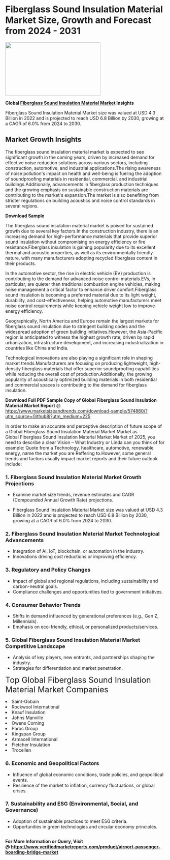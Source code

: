 <H1>Fiberglass Sound Insulation Material Market Size, Growth and Forecast from 2024 - 2031</H1><img class="aligncenter size-medium wp-image-584254" src="https://thirdeyenews.in/wp-content/uploads/2024/09/Global-Market-Research-300x168.jpeg" alt="" width="300" height="168" /><p><strong>Global&nbsp;<a href="https://www.marketsizeandtrends.com/download-sample/574880/?utm_source=Github8j?utm_medium=225">Fiberglass Sound Insulation Material Market</a> Insights</strong></p><p>Fiberglass Sound Insulation Material Market size was valued at USD 4.3 Billion in 2022 and is projected to reach USD 6.8 Billion by 2030, growing at a CAGR of 6.0% from 2024 to 2030.</p><p><h2>Market Growth Insights</h2> <p>The fiberglass sound insulation material market is expected to see significant growth in the coming years, driven by increased demand for effective noise reduction solutions across various sectors, including construction, automotive, and industrial applications.The rising awareness of noise pollution's impact on health and well-being is fueling the adoption of soundproofing materials in residential, commercial, and industrial buildings.Additionally, advancements in fiberglass production techniques and the growing emphasis on sustainable construction materials are contributing to the market's expansion.The market is also benefiting from stricter regulations on building acoustics and noise control standards in several regions.</p> <p><strong>Download Sample</strong></p> <p>The fiberglass sound insulation material market is poised for sustained growth due to several key factors.In the construction industry, there is an increasing demand for high-performance materials that provide superior sound insulation without compromising on energy efficiency or fire resistance.Fiberglass insulation is gaining popularity due to its excellent thermal and acoustic properties, as well as its environmentally friendly nature, with many manufacturers adopting recycled fiberglass content in their products.</p> <p>In the automotive sector, the rise in electric vehicle (EV) production is contributing to the demand for advanced noise control materials.EVs, in particular, are quieter than traditional combustion engine vehicles, making noise management a critical factor to enhance driver comfort.Fiberglass sound insulation is becoming a preferred material due to its light weight, durability, and cost-effectiveness, helping automotive manufacturers meet noise control requirements while keeping vehicle weight low to improve energy efficiency.</p> <p>Geographically, North America and Europe remain the largest markets for fiberglass sound insulation due to stringent building codes and the widespread adoption of green building initiatives.However, the Asia-Pacific region is anticipated to witness the highest growth rate, driven by rapid urbanization, infrastructure development, and increasing industrialization in countries like China and India.</p> <p>Technological innovations are also playing a significant role in shaping market trends.Manufacturers are focusing on producing lightweight, high-density fiberglass materials that offer superior soundproofing capabilities while reducing the overall cost of production.Additionally, the growing popularity of acoustically optimized building materials in both residential and commercial spaces is contributing to the demand for fiberglass insulation.</p> <p><span class=""><strong>Download Full PDF Sample Copy of Global Fiberglass Sound Insulation Material Market Report</strong> @ <a href="https://www.marketsizeandtrends.com/download-sample/574880/?utm_source=Github8j?utm_medium=225" target="_blank">https://www.marketsizeandtrends.com/download-sample/574880/?utm_source=Github8j?utm_medium=225</a></span></p><p>In order to make an accurate and perceptive description of future scope of a Global&nbsp;Fiberglass Sound Insulation Material Market Market as Global&nbsp;Fiberglass Sound Insulation Material Market Market of 2025, you need to describe a clear Vision &ndash; What Industry or Linda can you think of for example: Quote from a Technology, healthcare, automotive, renewable energy, name the market you are Reffering to.However, some general trends and factors usually impact market reports and their future outlook include:</p><h3>1.&nbsp;<strong>Fiberglass Sound Insulation Material Market Growth Projections</strong></h3><ul><li>Examine market size trends, revenue estimates and CAGR (Compounded Annual Growth Rate) projections.</li><li><p>Fiberglass Sound Insulation Material Market size was valued at USD 4.3 Billion in 2022 and is projected to reach USD 6.8 Billion by 2030, growing at a CAGR of 6.0% from 2024 to 2030.</p></li></ul><h3>2.&nbsp;<strong>Fiberglass Sound Insulation Material Market Technological Advancements</strong></h3><ul><li>Integration of AI, IoT, blockchain, or automation in the industry.</li><li>Innovations driving cost reductions or improving efficiency.</li></ul><h3>3.&nbsp;<strong>Regulatory and Policy Changes</strong></h3><ul><li>Impact of global and regional regulations, including sustainability and carbon-neutral goals.</li><li>Compliance challenges and opportunities tied to government initiatives.</li></ul><h3>4.&nbsp;<strong>Consumer Behavior Trends</strong></h3><ul><li>Shifts in demand influenced by generational preferences (e.g., Gen Z, Millennials).</li><li>Emphasis on eco-friendly, ethical, or personalized products/services.</li></ul><h3>5.&nbsp;<strong>Global Fiberglass Sound Insulation Material Market Competitive Landscape</strong></h3><ul><li>Analysis of key players, new entrants, and partnerships shaping the industry.</li><li>Strategies for differentiation and market penetration.</li></ul><p data-pm-slice="1 1 []"><span style="color: inherit; font-family: inherit; font-size: 25px;">Top Global Fiberglass Sound Insulation Material Market Companies</span></p><div class="" data-test-id=""><p><li>Saint-Gobain</li><li> Rockwool International</li><li> Knauf Insulation</li><li> Johns Manville</li><li> Owens Corning</li><li> Paroc Group</li><li> Kingspan Group</li><li> Armacell International</li><li> Fletcher Insulation</li><li> Trocellen</li></p></div><h3>6.&nbsp;<strong>Economic and Geopolitical Factors</strong></h3><ul><li>Influence of global economic conditions, trade policies, and geopolitical events.</li><li>Resilience of the market to inflation, currency fluctuations, or global crises.</li></ul><h3>7.&nbsp;<strong>Sustainability and ESG (Environmental, Social, and Governance)</strong></h3><ul><li>Adoption of sustainable practices to meet ESG criteria.</li><li>Opportunities in green technologies and circular economy principles.</li></ul><h2><strong style="font-size: 14px;">For More Information or Query, Visit @&nbsp;</strong><a style="background-color: #ffffff; font-size: 14px;" href="https://www.marketsizeandtrends.com/report/fiberglass-sound-insulation-material-market/" target="_blank">https://www.verifiedmarketreports.com/product/airport-passenger-boarding-bridge-market</a></h2>